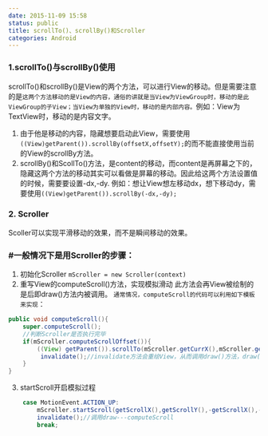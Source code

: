 ```yaml
---
date: 2015-11-09 15:58
status: public
title: scrollTo()、scrollBy()和Scroller
categories: Android
---
```


###  1.scrollTo()与scrollBy()使用
scrollTo()和scrollBy()是View的两个方法，可以进行View的移动。但是需要注意的是`这两个方法移动的是View的内容，通俗的讲就是当View为ViewGroup时，移动的是此ViewGroup的子View；当View为单独的View时，移动的是内部内容。`例如：View为TextView时，移动的是内容文字。
1. 由于他是移动的内容，隐藏想要启动此View，需要使用`((View)getParent()).scrollBy(offsetX,offsetY);`的而不能直接使用当前的View的scrollBy方法。
2. scrollBy()和ScollTo()方法，是content的移动，而content是再屏幕之下的，隐藏这两个方法的移动其实可以看做是屏幕的移动。因此给这两个方法设置值的时候，需要要设置-dx,-dy.
例如：想让View想左移动dx，想下移动dy，需要使用`((View)getParent()).scrollBy(-dx,-dy);`

### 2. Scroller
Scoller可以实现平滑移动的效果，而不是瞬间移动的效果。
### #一般情况下是用Scroller的步骤：
1. 初始化Scroller
`mScroller = new Scroller(context)`
2. 重写View的computeScroll()方法，实现模拟滑动
此方法会再View被绘制的是后即draw()方法内被调用。
`通常情况，computeScroll的代码可以利用如下模板来实现`：
```java
public void computeScroll(){
    super.computeScroll();
    //判断Scroller是否执行完毕
    if(mScroller.computeScrollOffset()){
        ((View) getParent()).scrollTo(mScroller.getCurrX(),mScroller.getCurrY());
         invalidate();//invalidate方法会重绘View，从而调用draw()方法，draw()放再调用computreScroll()方法
    }
}
```
3. startScroll开启模拟过程
``` java
    case MotionEvent.ACTION_UP:
        mScroller.startScroll(getScrollX(),getScrollY(),-getScrollX(),-getScrollY());
        invalidate();//调用draw---computeScroll
        break;    
```
